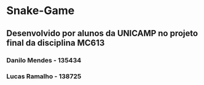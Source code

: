 # Snake-Game

## Desenvolvido por alunos da UNICAMP no projeto final da disciplina MC613

### Danilo Mendes - 135434
### Lucas Ramalho - 138725

